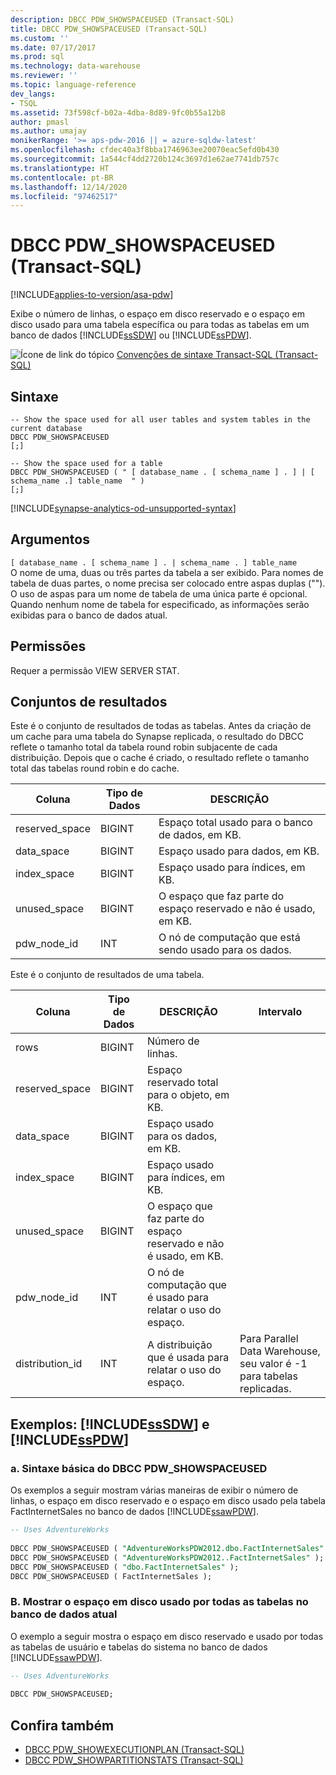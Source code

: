 ```yaml
---
description: DBCC PDW_SHOWSPACEUSED (Transact-SQL)
title: DBCC PDW_SHOWSPACEUSED (Transact-SQL)
ms.custom: ''
ms.date: 07/17/2017
ms.prod: sql
ms.technology: data-warehouse
ms.reviewer: ''
ms.topic: language-reference
dev_langs:
- TSQL
ms.assetid: 73f598cf-b02a-4dba-8d89-9fc0b55a12b8
author: pmasl
ms.author: umajay
monikerRange: '>= aps-pdw-2016 || = azure-sqldw-latest'
ms.openlocfilehash: cfdec40a3f8bba1746963ee20070eac5efd0b430
ms.sourcegitcommit: 1a544cf4dd2720b124c3697d1e62ae7741db757c
ms.translationtype: HT
ms.contentlocale: pt-BR
ms.lasthandoff: 12/14/2020
ms.locfileid: "97462517"
---
```

# <a name="dbcc-pdw_showspaceused-transact-sql"></a>DBCC PDW_SHOWSPACEUSED (Transact-SQL)

[!INCLUDE[applies-to-version/asa-pdw](../../includes/applies-to-version/asa-pdw.md)]

Exibe o número de linhas, o espaço em disco reservado e o espaço em disco usado para uma tabela específica ou para todas as tabelas em um banco de dados [!INCLUDE[ssSDW](../../includes/sssdw-md.md)] ou [!INCLUDE[ssPDW](../../includes/sspdw-md.md)].
  
![Ícone de link do tópico](../../database-engine/configure-windows/media/topic-link.gif "Ícone de link do tópico") [Convenções de sintaxe Transact-SQL &#40;Transact-SQL&#41;](../../t-sql/language-elements/transact-sql-syntax-conventions-transact-sql.md)
  
## <a name="syntax"></a>Sintaxe
  
```syntaxsql
-- Show the space used for all user tables and system tables in the current database  
DBCC PDW_SHOWSPACEUSED  
[;]  
  
-- Show the space used for a table  
DBCC PDW_SHOWSPACEUSED ( " [ database_name . [ schema_name ] . ] | [ schema_name .] table_name  " )  
[;]  
```  

[!INCLUDE[synapse-analytics-od-unsupported-syntax](../../includes/synapse-analytics-od-unsupported-syntax.md)]

## <a name="arguments"></a>Argumentos

 `[ database_name . [ schema_name ] . | schema_name . ] table_name`  
O nome de uma, duas ou três partes da tabela a ser exibido. Para nomes de tabela de duas partes, o nome precisa ser colocado entre aspas duplas (""). O uso de aspas para um nome de tabela de uma única parte é opcional. Quando nenhum nome de tabela for especificado, as informações serão exibidas para o banco de dados atual.  
  
## <a name="permissions"></a>Permissões

Requer a permissão VIEW SERVER STAT.
  
## <a name="result-sets"></a>Conjuntos de resultados

Este é o conjunto de resultados de todas as tabelas.  Antes da criação de um cache para uma tabela do Synapse replicada, o resultado do DBCC reflete o tamanho total da tabela round robin subjacente de cada distribuição.  Depois que o cache é criado, o resultado reflete o tamanho total das tabelas round robin e do cache.   
  
|Coluna|Tipo de Dados|DESCRIÇÃO|  
|------------|---------------|-----------------|  
|reserved_space|BIGINT|Espaço total usado para o banco de dados, em KB.|  
|data_space|BIGINT|Espaço usado para dados, em KB.|  
|index_space|BIGINT|Espaço usado para índices, em KB.|  
|unused_space|BIGINT|O espaço que faz parte do espaço reservado e não é usado, em KB.|  
|pdw_node_id|INT|O nó de computação que está sendo usado para os dados.|  
  
Este é o conjunto de resultados de uma tabela.
  
|Coluna|Tipo de Dados|DESCRIÇÃO|Intervalo|  
|------------|---------------|-----------------|-----------|  
|rows|BIGINT|Número de linhas.||  
|reserved_space|BIGINT|Espaço reservado total para o objeto, em KB.||  
|data_space|BIGINT|Espaço usado para os dados, em KB.||  
|index_space|BIGINT|Espaço usado para índices, em KB.||  
|unused_space|BIGINT|O espaço que faz parte do espaço reservado e não é usado, em KB.||  
|pdw_node_id|INT|O nó de computação que é usado para relatar o uso do espaço.||  
|distribution_id|INT|A distribuição que é usada para relatar o uso do espaço.|Para Parallel Data Warehouse, seu valor é -1 para tabelas replicadas.|  
  
## <a name="examples-sssdw-and-sspdw"></a>Exemplos: [!INCLUDE[ssSDW](../../includes/sssdw-md.md)] e [!INCLUDE[ssPDW](../../includes/sspdw-md.md)]  
### <a name="a-dbcc-pdw_showspaceused-basic-syntax"></a>a. Sintaxe básica do DBCC PDW_SHOWSPACEUSED  
Os exemplos a seguir mostram várias maneiras de exibir o número de linhas, o espaço em disco reservado e o espaço em disco usado pela tabela FactInternetSales no banco de dados [!INCLUDE[ssawPDW](../../includes/ssawpdw-md.md)].
  
```sql
-- Uses AdventureWorks  
  
DBCC PDW_SHOWSPACEUSED ( "AdventureWorksPDW2012.dbo.FactInternetSales" );  
DBCC PDW_SHOWSPACEUSED ( "AdventureWorksPDW2012..FactInternetSales" );  
DBCC PDW_SHOWSPACEUSED ( "dbo.FactInternetSales" );  
DBCC PDW_SHOWSPACEUSED ( FactInternetSales );  
```  
  
### <a name="b-show-the-disk-space-used-by-all-tables-in-the-current-database"></a>B. Mostrar o espaço em disco usado por todas as tabelas no banco de dados atual  

 O exemplo a seguir mostra o espaço em disco reservado e usado por todas as tabelas de usuário e tabelas do sistema no banco de dados [!INCLUDE[ssawPDW](../../includes/ssawpdw-md.md)].  
  
```sql
-- Uses AdventureWorks  
  
DBCC PDW_SHOWSPACEUSED;  
```  

## <a name="see-also"></a>Confira também

- [DBCC PDW_SHOWEXECUTIONPLAN &#40;Transact-SQL&#41;](dbcc-pdw-showexecutionplan-transact-sql.md)  
- [DBCC PDW_SHOWPARTITIONSTATS &#40;Transact-SQL&#41;](dbcc-pdw-showpartitionstats-transact-sql.md)
